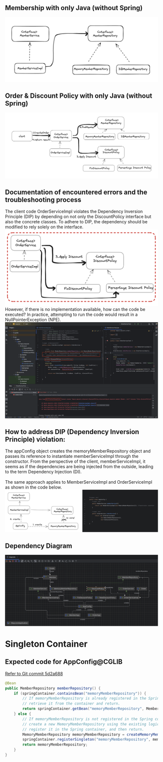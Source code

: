 ## Membership with only Java (without Spring)

![memberService](https://github.com/MayHyeyeonKim/maycore/blob/main/images/classDiagram.png)

## Order & Discount Policy with only Java (without Spring)

![Order&DiscountService](https://github.com/MayHyeyeonKim/maycore/blob/main/images/Order&DiscountService.png)

## Documentation of encountered errors and the troubleshooting process
The client code OrderServiceImpl violates the Dependency Inversion Principle (DIP) by depending on not only the DiscountPolicy interface but also the concrete classes. To adhere to DIP, the dependency should be modified to rely solely on the interface.
![DIP&OCP](https://github.com/MayHyeyeonKim/maycore/blob/main/images/DIPOCP.png)
However, if there is no implementation available, how can the code be executed? In practice, attempting to run the code would result in a NullPointerException (NPE).
![NullPointerException](https://github.com/MayHyeyeonKim/maycore/blob/main/images/NullPointerException.png)

## How to address DIP (Dependency Inversion Principle) violation:
The appConfig object creates the memoryMemberRepository object and passes its reference to instantiate memberServiceImpl through the constructor. 
From the perspective of the client, memberServiceImpl, it seems as if the dependencies are being injected from the outside, leading to the term Dependency Injection (DI). <br>
<br>
The same approach applies to MemberServiceImpl and OrderServiceImpl as shown in the code below.
![AppConfig_DI](https://github.com/MayHyeyeonKim/maycore/blob/main/images/AppConfig_DI.png)

## Dependency Diagram
![Dependency Diagram](https://github.com/MayHyeyeonKim/maycore/blob/main/images/dependencyDiagram.png)

# Singleton Container
## Expected code for AppConfig@CGLIB
[Refer to Git commit 5d2a688](https://github.com/MayHyeyeonKim/maycore/commit/5d2a68858e49ff5cb87a1bb5da79801e6c6076b7)

```java
@Bean
public MemberRepository memberRepository() {
    if (springContainer.containsBean("memoryMemberRepository")) {
        // If memoryMemberRepository is already registered in the Spring container,
        // retrieve it from the container and return.
        return springContainer.getBean("memoryMemberRepository", MemberRepository.class);
    } else {
        // If memoryMemberRepository is not registered in the Spring container,
        // create a new MemoryMemberRepository using the existing logic,
        // register it in the Spring container, and then return.
        MemoryMemberRepository memoryMemberRepository = createMemoryMemberRepository();
        springContainer.registerSingleton("memoryMemberRepository", memoryMemberRepository);
        return memoryMemberRepository;
    }
}

```